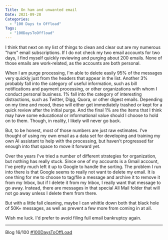 ```yaml
---
Title: On ham and unwanted email
Date: 2021-09-28
Categories: 
  - "100 Days to Offload"
Tags: 
  - "100DaysToOffload"
---
```


I think that next on my list of things to clean and clear out are my numerous "ham" email subscriptions. If I do not check my two email accounts for two days, I find myself quickly reviewing and purging about 200 emails. None of those emails are work-related, as the accounts are both personal. 

When I am purge processing, I'm able to delete easily 95% of the messages very quickly just from the headers that appear in the list. Another 3% probably fall into the category of useful information, such as bill notifications and payment processing, or other organizations with whom I conduct personal business. 1% fall into the category of interesting distractions, such as Twitter, Digg, Quora, or other digest emails. Depending on my time and mood, these will either get immediately trashed or kept for a quick review after the initial purge. And the final 1% are the items that I think may have some educational or informational value should I choose to hold on to them. Though, in reality, I likely will never go back. 

But, to be honest, most of those numbers are just raw estimates. I've thought of using my own email as a data set for developing and training my own AI assistant to help with the processing, but haven't progressed far enough into that space to move it forward yet.

Over the years I've tried a number of different strategies for organization, but nothing has really stuck. Since one of my accounts is a Gmail account, I've pretty much left it up to Google to handle the sorting. The problem I run into there is that Google seems to really not want to delete my email. It is one thing for me to choose to tag/file a message and archive it to remove it from my Inbox, but if I delete it from my Inbox, I really want that message to go away. Instead, there are messages in that special All Mail folder that will not go away unless I delete them from there.

But with a little fall cleaning, maybe I can whittle down both that black hole of 50K+ messages, as well as prevent a few more from coming in at all.

Wish me luck. I'd prefer to avoid filing full email bankruptcy again.


***
Blog 16/100 [#100DaysToOffLoad](https://100daystooffload.com)
